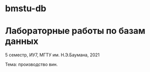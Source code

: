 # bmstu-db

# Лабораторные работы по базам данных

5 семестр, ИУ7, МГТУ им. Н.Э.Баумана, 2021

Тема: производство вин.

